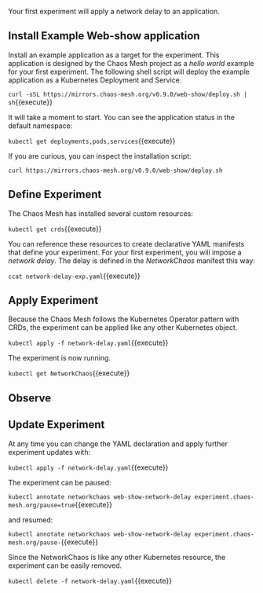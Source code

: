Your first experiment will apply a network delay to an application.

## Install Example Web-show application

Install an example application as a target for the experiment. This application is designed by the Chaos Mesh project as a _hello world_ example for your first experiment. The following shell script will deploy the example application as a Kubernetes Deployment and Service. 

`curl -sSL https://mirrors.chaos-mesh.org/v0.9.0/web-show/deploy.sh | sh`{{execute}}

It will take a moment to start. You can see the application status in the default namespace:

`kubectl get deployments,pods,services`{{execute}}

If you are curious, you can inspect the installation script:

`curl https://mirrors.chaos-mesh.org/v0.9.0/web-show/deploy.sh`

## Define Experiment

The Chaos Mesh has installed several custom resources:

`kubectl get crds`{{execute}}

You can reference these resources to create declarative YAML manifests that define your experiment. For your first experiment, you will impose a _network delay_. The delay is defined in the _NetworkChaos_ manifest this way:

`ccat network-delay-exp.yaml`{{execute}}

## Apply Experiment

Because the Chaos Mesh follows the Kubernetes Operator pattern with CRDs, the experiment can be applied like any other Kubernetes object.

`kubectl apply -f network-delay.yaml`{{execute}}

The experiment is now running.

`kubectl get NetworkChaos`{{execute}}

## Observe


## Update Experiment

At any time you can change the YAML declaration and apply further experiment updates with:

`kubectl apply -f network-delay.yaml`{{execute}}

The experiment can be paused:

`kubectl annotate networkchaos web-show-network-delay experiment.chaos-mesh.org/pause=true`{{execute}}

and resumed:

`kubectl annotate networkchaos web-show-network-delay experiment.chaos-mesh.org/pause-`{{execute}}

Since the NetworkChaos is like any other Kubernetes resource, the experiment can be easily removed.

`kubectl delete -f network-delay.yaml`{{execute}}